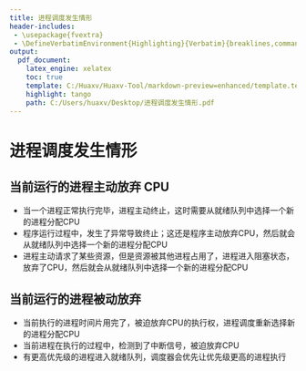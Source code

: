 ```yaml
---
title: 进程调度发生情形
header-includes:
 - \usepackage{fvextra}
 - \DefineVerbatimEnvironment{Highlighting}{Verbatim}{breaklines,commandchars=\\\{\}}
output:
  pdf_document:
    latex_engine: xelatex
    toc: true
    template: C:/Huaxv/Huaxv-Tool/markdown-preview=enhanced/template.tex
    highlight: tango
    path: C:/Users/huaxv/Desktop/进程调度发生情形.pdf
---
```


# 进程调度发生情形

## 当前运行的进程主动放弃 CPU

- 当一个进程正常执行完毕，进程主动终止，这时需要从就绪队列中选择一个新的进程分配CPU
- 程序运行过程中，发生了异常导致终止；这还是程序主动放弃CPU，然后就会从就绪队列中选择一个新的进程分配CPU
- 进程主动请求了某些资源，但是资源被其他进程占用了，进程进入阻塞状态，放弃了CPU，然后就会从就绪队列中选择一个新的进程分配CPU

## 当前运行的进程被动放弃

- 当前执行的进程时间片用完了，被迫放弃CPU的执行权，进程调度重新选择新的进程分配CPU
- 当前进程在执行的过程中，检测到了中断信号，被迫放弃CPU
- 有更高优先级的进程进入就绪队列，调度器会优先让优先级更高的进程执行
